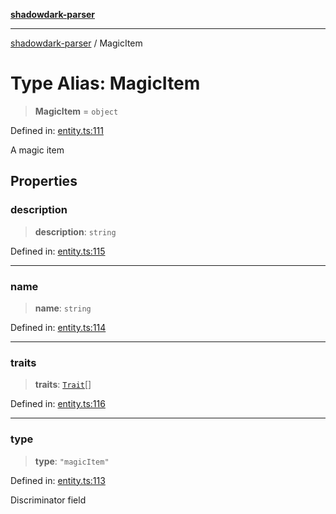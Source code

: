 [**shadowdark-parser**](../README.md)

***

[shadowdark-parser](../globals.md) / MagicItem

# Type Alias: MagicItem

> **MagicItem** = `object`

Defined in: [entity.ts:111](https://github.com/ashleytowner/shadowdark-parser/blob/dabe9e4969052fd9b68d443cdc0e58a3975f21cc/src/entity.ts#L111)

A magic item

## Properties

### description

> **description**: `string`

Defined in: [entity.ts:115](https://github.com/ashleytowner/shadowdark-parser/blob/dabe9e4969052fd9b68d443cdc0e58a3975f21cc/src/entity.ts#L115)

***

### name

> **name**: `string`

Defined in: [entity.ts:114](https://github.com/ashleytowner/shadowdark-parser/blob/dabe9e4969052fd9b68d443cdc0e58a3975f21cc/src/entity.ts#L114)

***

### traits

> **traits**: [`Trait`](Trait.md)[]

Defined in: [entity.ts:116](https://github.com/ashleytowner/shadowdark-parser/blob/dabe9e4969052fd9b68d443cdc0e58a3975f21cc/src/entity.ts#L116)

***

### type

> **type**: `"magicItem"`

Defined in: [entity.ts:113](https://github.com/ashleytowner/shadowdark-parser/blob/dabe9e4969052fd9b68d443cdc0e58a3975f21cc/src/entity.ts#L113)

Discriminator field
